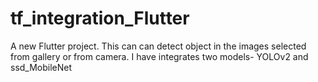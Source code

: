 # tf_integration_Flutter

A new Flutter project.
This can can detect object in the images selected from gallery or from camera. I have integrates two models- YOLOv2 and ssd_MobileNet


